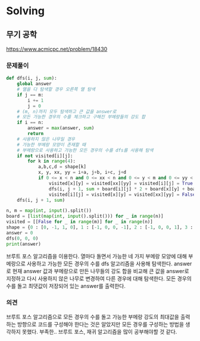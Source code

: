 # Solving

## 무기 공학
https://www.acmicpc.net/problem/18430
### 문제풀이
```python
def dfs(i, j, sum):
    global answer
    # 열을 다 탐색할 경우 오른쪽 열 탐색
    if j == m:
        i += 1
        j = 0
    # (m, n)까지 모두 탐색하고 큰 값을 answer로
    # 모든 가능한 경우의 수를 체크하고 구해진 부메랑들의 강도 합
    if i == n:
        answer = max(answer, sum)
        return
    # 사용하지 않은 나무일 경우
    # 가능한 부메랑 모양이 존재할 때
    # 부메랑으로 사용하고 가능한 모든 경우의 수를 dfs를 사용해 탐색
    if not visited[i][j]:
        for k in range(4):
            a,b,c,d = shape[k]
            x, y, xx, yy = i+a, j+b, i+c, j+d
            if 0 <= x < n and 0 <= xx < n and 0 <= y < m and 0 <= yy < m and not visited[x][y] and not visited[xx][yy]:
                visited[x][y] = visited[xx][yy] = visited[i][j] = True
                dfs(i, j + 1, sum + board[i][j] * 2 + board[x][y] + board[xx][yy])
                visited[i][j] = visited[x][y] = visited[xx][yy] = False
    dfs(i, j + 1, sum)

n, m = map(int, input().split())
board = [list(map(int, input().split())) for _ in range(n)]
visited = [[False for _ in range(m)] for _ in range(n)]
shape = {0 : [0, -1, 1, 0], 1 : [-1, 0, 0, -1], 2 : [-1, 0, 0, 1], 3 : [0, 1, 1, 0]}
answer = 0
dfs(0, 0, 0)
print(answer)
```
브루트 포스 알고리즘을 이용한다. 열마다 돌면서 가능한 네 가지 부메랑 모양에 대해 부메랑으로 사용하고 가능한 모든 경우의 수를 dfs 알고리즘을 사용해 탐색한다. answer로 현재 answer 값과 부메랑으로 만든 나무들의 강도 합을 비교해 큰 값을 answer로 지정하고 다시 사용하지 않은 나무로 변경하여 다른 경우에 대해 탐색한다. 모든 경우의 수를 돌고 최댓값이 저장되어 있는 answer를 출력한다.
### 의견
브루트 포스 알고리즘으로 모든 경우의 수를 돌고 가능한 부메랑 강도의 최대값을 출력하는 방향으로 코드를 구성해야 한다는 것은 알았지만 모든 경우를 구성하는 방법을 생각하지 못했다. 부족한.. 브루트 포스, 재귀 알고리즘을 많이 공부해야할 것 같다.
